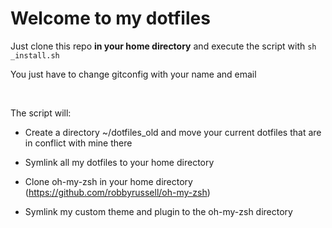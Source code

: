 Welcome to my dotfiles
========

Just clone this repo **in your home directory** and execute the script with ```sh _install.sh```

You just have to change gitconfig with your name and email

<br>

The script will:

- Create a directory ~/dotfiles_old and move your current dotfiles that are in conflict with mine there

- Symlink all my dotfiles to your home directory

- Clone oh-my-zsh in your home directory (https://github.com/robbyrussell/oh-my-zsh)

- Symlink my custom theme and plugin to the oh-my-zsh directory
